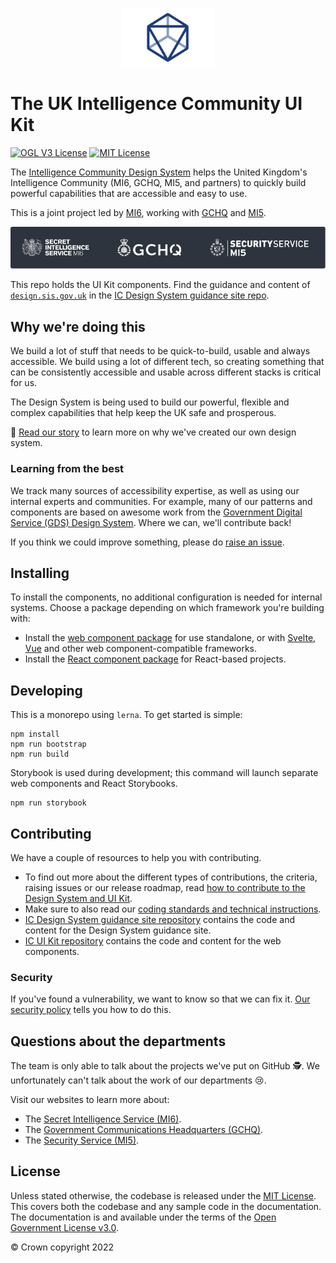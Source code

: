 <!-- markdownlint-disable-next-line -->
<p align="center">
  <img width="150px" src="/static/icds-logo.png" alt="Logo of the Intelligence Community Design System">
</p>

# The UK Intelligence Community UI Kit

[![OGL V3 License](https://img.shields.io/badge/license-OGLv3-blue.svg)](https://github.com/mi6/ic-design-system/tree/main/LICENSE)
[![MIT License](https://img.shields.io/badge/license-MIT-blue.svg)](https://github.com/mi6/ic-design-system/tree/main/LICENSE)

The [Intelligence Community Design System](https://design.sis.gov.uk) helps the United Kingdom's Intelligence Community (MI6, GCHQ, MI5, and partners) to quickly build powerful capabilities that are accessible and easy to use.

This is a joint project led by [MI6](https://www.sis.gov.uk), working with [GCHQ](https://www.gchq.gov.uk) and [MI5](https://www.mi5.gov.uk).

<!-- markdownlint-disable-next-line -->
<p align="center">
  <img src="/static/icds-orgs.png" alt="SIS (MI6), GCHQ and MI5 Logos">
</p>

This repo holds the UI Kit components. Find the guidance and content of [`design.sis.gov.uk`](https://design.sis.gov.uk) in the [IC Design System guidance site repo](https://github.com/mi6/ic-design-system).

## Why we're doing this

We build a lot of stuff that needs to be quick-to-build, usable and always accessible. We build using a lot of different tech, so creating something that can be consistently accessible and usable across different stacks is critical for us.

The Design System is being used to build our powerful, flexible and complex capabilities that help keep the UK safe and prosperous.

📖 [Read our story](https://design.sis.gov.uk/get-started/a-design-system) to learn more on why we've created our own design system.

### Learning from the best

We track many sources of accessibility expertise, as well as using our internal experts and communities. For example, many of our patterns and components are based on awesome work from the [Government Digital Service (GDS) Design System](https://design-system.service.gov.uk/). Where we can, we'll contribute back!

If you think we could improve something, please do [raise an issue](https://github.com/mi6/ic-ui-kit/issues/new/choose).

## Installing

To install the components, no additional configuration is needed for internal systems. Choose a package depending on which framework you're building with:

* Install the [web component package](packages/web-components/README.md) for use standalone, or with [Svelte](https://design.sis.gov.uk/get-started/install-components/svelte), [Vue](https://design.sis.gov.uk/get-started/install-components/vue) and other web component-compatible frameworks.
* Install the [React component package](packages/react/README.md) for React-based projects.

## Developing

This is a monorepo using `lerna`. To get started is simple:

```
npm install
npm run bootstrap
npm run build
```

Storybook is used during development; this command will launch separate web components and React Storybooks.

```
npm run storybook
```

## Contributing

We have a couple of resources to help you with contributing.

- To find out more about the different types of contributions, the criteria, raising issues or our release roadmap, read [how to contribute to the Design System and UI Kit](https://design.sis.gov.uk/community/contribute).
- Make sure to also read our [coding standards and technical instructions](CONTRIBUTING.md).
- [IC Design System guidance site repository](https://github.com/mi6/ic-design-system) contains the code and content for the Design System guidance site.
- [IC UI Kit repository](https://github.com/mi6/ic-ui-kit) contains the code and content for the web components.

### Security

If you've found a vulnerability, we want to know so that we can fix it. [Our security policy](SECURITY.md) tells you how to do this.

## Questions about the departments

The team is only able to talk about the projects we've put on GitHub 🕵️. We unfortunately can't talk about the work of our departments 😢.

Visit our websites to learn more about:

- The [Secret Intelligence Service (MI6)](https://www.sis.gov.uk).
- The [Government Communications Headquarters (GCHQ)](https://www.gchq.gov.uk).
- The [Security Service (MI5)](https://www.mi5.gov.uk).

## License

Unless stated otherwise, the codebase is released under the [MIT License](https://opensource.org/licenses/MIT). This covers both the codebase and any sample code in the documentation. The documentation is and available under the terms of the [Open Government License v3.0](https://www.nationalarchives.gov.uk/doc/open-government-licence/version/3/).

© Crown copyright 2022